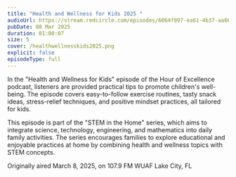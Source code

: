 ```yaml
---
title: "Health and Wellness for Kids 2025 "
audioUrl: https://stream.redcircle.com/episodes/6064f097-ea61-4b37-aa66-f14427b9f834/stream.mp3
pubDate: 08 Mar 2025
duration: 01:00:07
size: 5
cover: /healthwellnesskids2025.png
explicit: false
episodeType: full
---
```

In the "Health and Wellness for Kids" episode of the Hour of Excellence podcast, listeners are provided practical tips to promote children's well-being. The episode covers easy-to-follow exercise routines, tasty snack ideas, stress-relief techniques, and positive mindset practices, all tailored for kids. 

This episode is part of the "STEM in the Home" series, which aims to integrate science, technology, engineering, and mathematics into daily family activities. The series encourages families to explore educational and enjoyable practices at home by combining health and wellness topics with STEM concepts. 

Originally aired March 8, 2025, on 107.9 FM WUAF Lake City, FL